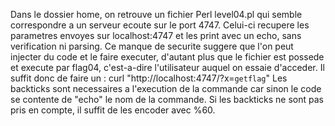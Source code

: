 Dans le dossier home, on retrouve un fichier Perl level04.pl qui semble correspondre a un serveur ecoute sur le port 4747.
Celui-ci recupere les parametres envoyes sur localhost:4747 et les print avec un echo, sans verification ni parsing. Ce manque de securite suggere que l'on peut injecter du code et le faire executer, d'autant plus que le fichier est possede et execute par flag04, c'est-a-dire l'utilisateur auquel on essaie d'acceder. Il suffit donc de faire un :
curl "http://localhost:4747/?x=`getflag`"
Les backticks sont necessaires a l'execution de la commande car sinon le code se contente de "echo" le nom de la commande. Si les backticks ne sont pas pris en compte, il suffit de les encoder avec %60.
